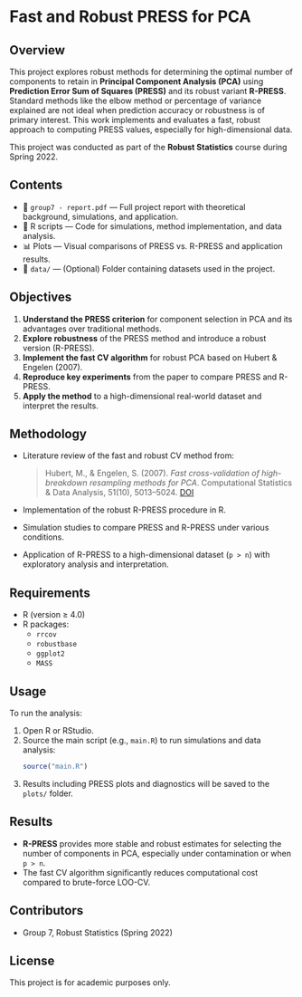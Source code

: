 
# Fast and Robust PRESS for PCA

## Overview

This project explores robust methods for determining the optimal number of components to retain in **Principal Component Analysis (PCA)** using **Prediction Error Sum of Squares (PRESS)** and its robust variant **R-PRESS**. 
Standard methods like the elbow method or percentage of variance explained are not ideal when prediction accuracy or robustness is of primary interest. This work implements and evaluates a fast, robust approach to computing PRESS values,
especially for high-dimensional data.

This project was conducted as part of the **Robust Statistics** course during Spring 2022.

## Contents

- 📄 `group7 - report.pdf` — Full project report with theoretical background, simulations, and application.
- 🧪 R scripts — Code for simulations, method implementation, and data analysis.
- 📊 Plots — Visual comparisons of PRESS vs. R-PRESS and application results.
- 📁 `data/` — (Optional) Folder containing datasets used in the project.

## Objectives

1. **Understand the PRESS criterion** for component selection in PCA and its advantages over traditional methods.
2. **Explore robustness** of the PRESS method and introduce a robust version (R-PRESS).
3. **Implement the fast CV algorithm** for robust PCA based on Hubert & Engelen (2007).
4. **Reproduce key experiments** from the paper to compare PRESS and R-PRESS.
5. **Apply the method** to a high-dimensional real-world dataset and interpret the results.

## Methodology

- Literature review of the fast and robust CV method from:
  > Hubert, M., & Engelen, S. (2007). *Fast cross-validation of high-breakdown resampling methods for PCA*. Computational Statistics & Data Analysis, 51(10), 5013–5024. [DOI](https://doi.org/10.1016/j.csda.2006.08.031)

- Implementation of the robust R-PRESS procedure in R.
- Simulation studies to compare PRESS and R-PRESS under various conditions.
- Application of R-PRESS to a high-dimensional dataset (`p > n`) with exploratory analysis and interpretation.

## Requirements

- R (version ≥ 4.0)
- R packages:
  - `rrcov`
  - `robustbase`
  - `ggplot2`
  - `MASS`

## Usage

To run the analysis:

1. Open R or RStudio.
2. Source the main script (e.g., `main.R`) to run simulations and data analysis:
   ```R
   source("main.R")
   ```
3. Results including PRESS plots and diagnostics will be saved to the `plots/` folder.

## Results

- **R-PRESS** provides more stable and robust estimates for selecting the number of components in PCA, especially under contamination or when `p > n`.
- The fast CV algorithm significantly reduces computational cost compared to brute-force LOO-CV.

## Contributors

- Group 7, Robust Statistics (Spring 2022)

## License

This project is for academic purposes only.
